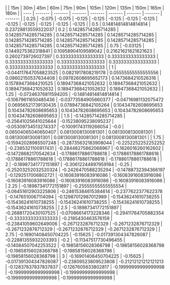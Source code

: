 | | 15m | 30m | 45m | 60m | 75m | 90m | 105m | 120m | 135m | 150m | 165m | 180m | 
| ---- | ------- | ------- | ------- | ------- | ------- | ------- | ------- | ------- |
| 0.25 | -0.075 | -0.075 | -0.125 | -0.125 | -0.125 | -0.125 | -0.125 | -0.125 | -0.125 | -0.125 | -0.125 | -0.125 | 
| 0.5 | 0.14814814814814814 | 0.23728813559322037 | 0.2 | 0.14285714285714285 | 0.14285714285714285 | 0.14285714285714285 | 0.14285714285714285 | 0.14285714285714285 | 0.14285714285714285 | 0.14285714285714285 | 0.14285714285714285 | 0.14285714285714285 | 
| 0.75 | -0.03125 | 0.1449275362318841 | 0.10958904109589042 | 0.21621621621621623 | 0.2602739726027397 | 0.3333333333333333 | 0.3333333333333333 | 0.3333333333333333 | 0.3333333333333333 | 0.3333333333333333 | 0.3333333333333333 | 0.3333333333333333 | 
| 1 | -0.044117647058823525 | 0.0821917808219178 | 0.05555555555555556 | 0.08602150537634408 | 0.09782608695652173 | 0.1473684210526316 | 0.15789473684210525 | 0.18947368421052632 | 0.18947368421052632 | 0.18947368421052632 | 0.18947368421052632 | 0.18947368421052632 | 
| 1.25 | -0.07246376811594205 | -0.14814814814814814 | -0.10679611650485436 | -0.03773584905660377 | -0.04716981132075472 | 0.06956521739130435 | 0.07894736842105264 | 0.10434782608695653 | 0.10434782608695653 | 0.10434782608695653 | 0.10434782608695653 | 0.10434782608695653 | 
| 1.5 | -0.14285714285714285 | -0.25641025641025644 | -0.15238095238095237 | -0.05309734513274337 | -0.10091743119266054 | -0.0 | 0.06504065040650407 | 0.0813008130081301 | 0.0813008130081301 | 0.0813008130081301 | 0.0813008130081301 | 0.0813008130081301 | 
| 1.75 | -0.15942028985507248 | -0.28735632183908044 | -0.2252252252252252 | -0.2385321100917431 | -0.28448275862068967 | -0.1626016260162602 | -0.14728682170542634 | -0.17886178861788618 | -0.17886178861788618 | -0.17886178861788618 | -0.17886178861788618 | -0.17886178861788618 | 
| 2 | -0.18987341772151897 | -0.30612244897959184 | -0.25 | -0.25203252032520324 | -0.2426470588235294 | -0.14788732394366197 | -0.1292517006802721 | -0.16083916083916086 | -0.16083916083916086 | -0.16083916083916086 | -0.16083916083916086 | -0.16083916083916086 | 
| 2.25 | -0.18987341772151897 | -0.25555555555555554 | -0.06451612903225806 | -0.24615384615384614 | -0.2377622377622378 | -0.1476510067114094 | -0.12987012987012989 | -0.15436241610738255 | -0.15436241610738255 | -0.15436241610738255 | -0.15436241610738255 | -0.15436241610738255 | 
| 2.5 | -0.18987341772151897 | -0.26881720430107525 | -0.07086614173228346 | -0.29411764705882354 | -0.3333333333333333 | -0.2185430463576159 | -0.23841059602649006 | -0.2671232876712329 | -0.2671232876712329 | -0.2671232876712329 | -0.2671232876712329 | -0.2671232876712329 | 
| 2.75 | -0.16901408450704225 | -0.15625 | -0.017391304347826087 | -0.22881355932203393 | -0.2 | -0.11347517730496455 | -0.14084507042253522 | -0.19858156028368798 | -0.19858156028368798 | -0.19858156028368798 | -0.19858156028368798 | -0.19858156028368798 | 
| 3 | -0.16901408450704225 | -0.15625 | -0.017391304347826087 | -0.23809523809523808 | -0.21212121212121213 | -0.12837837837837837 | -0.1267605633802817 | -0.19999999999999998 | -0.19999999999999998 | -0.19999999999999998 | -0.19999999999999998 | -0.19999999999999998 | 
